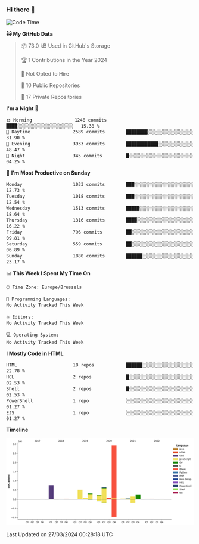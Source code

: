 ### Hi there 👋

<!--START_SECTION:waka-->
![Code Time](http://img.shields.io/badge/Code%20Time-1%2C222%20hrs%2056%20mins-blue)

**🐱 My GitHub Data** 

> 📦 73.0 kB Used in GitHub's Storage 
 > 
> 🏆 1 Contributions in the Year 2024
 > 
> 🚫 Not Opted to Hire
 > 
> 📜 10 Public Repositories 
 > 
> 🔑 17 Private Repositories 
 > 
**I'm a Night 🦉** 

```text
🌞 Morning                1248 commits        ████░░░░░░░░░░░░░░░░░░░░░   15.38 % 
🌆 Daytime                2589 commits        ████████░░░░░░░░░░░░░░░░░   31.90 % 
🌃 Evening                3933 commits        ████████████░░░░░░░░░░░░░   48.47 % 
🌙 Night                  345 commits         █░░░░░░░░░░░░░░░░░░░░░░░░   04.25 % 
```
📅 **I'm Most Productive on Sunday** 

```text
Monday                   1033 commits        ███░░░░░░░░░░░░░░░░░░░░░░   12.73 % 
Tuesday                  1018 commits        ███░░░░░░░░░░░░░░░░░░░░░░   12.54 % 
Wednesday                1513 commits        █████░░░░░░░░░░░░░░░░░░░░   18.64 % 
Thursday                 1316 commits        ████░░░░░░░░░░░░░░░░░░░░░   16.22 % 
Friday                   796 commits         ██░░░░░░░░░░░░░░░░░░░░░░░   09.81 % 
Saturday                 559 commits         ██░░░░░░░░░░░░░░░░░░░░░░░   06.89 % 
Sunday                   1880 commits        ██████░░░░░░░░░░░░░░░░░░░   23.17 % 
```


📊 **This Week I Spent My Time On** 

```text
🕑︎ Time Zone: Europe/Brussels

💬 Programming Languages: 
No Activity Tracked This Week

🔥 Editors: 
No Activity Tracked This Week

💻 Operating System: 
No Activity Tracked This Week
```

**I Mostly Code in HTML** 

```text
HTML                     18 repos            ██████░░░░░░░░░░░░░░░░░░░   22.78 % 
HCL                      2 repos             █░░░░░░░░░░░░░░░░░░░░░░░░   02.53 % 
Shell                    2 repos             █░░░░░░░░░░░░░░░░░░░░░░░░   02.53 % 
PowerShell               1 repo              ░░░░░░░░░░░░░░░░░░░░░░░░░   01.27 % 
EJS                      1 repo              ░░░░░░░░░░░░░░░░░░░░░░░░░   01.27 % 
```



**Timeline**

![Lines of Code chart](https://raw.githubusercontent.com/guillaumedeplancke/guillaumedeplancke/main/assets/bar_graph.png)


 Last Updated on 27/03/2024 00:28:18 UTC
<!--END_SECTION:waka-->
